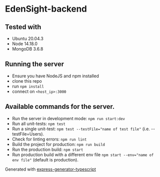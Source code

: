 # EdenSight-backend

## Tested with
* Ubuntu 20.04.3
* Node 14.18.0
* MongoDB 3.6.8

## Running the server
* Ensure you have NodeJS and npm installed
* clone this repo
* run `npm install`
* connect on `<host_ip>:3000`

## Available commands for the server.

* Run the server in development mode: `npm run start:dev`
* Run all unit-tests: `npm test`
* Run a single unit-test: `npm test --testFile="name of test file"` (i.e. --testFile=Users).
* Check for linting errors: `npm run lint`
* Build the project for production: `npm run build`
* Run the production build: `npm start`
* Run production build with a different env file `npm start --env="name of env file"` (default is production).

Generated with [express-generator-typescript](https://github.com/seanpmaxwell/express-generator-typescript/)
